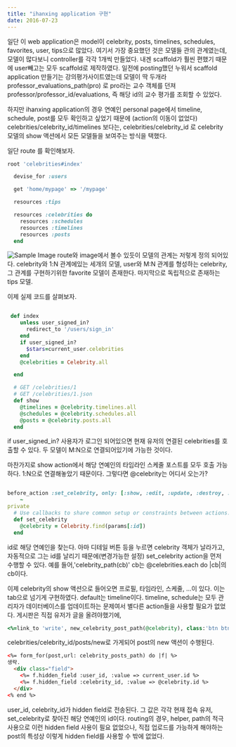 ```yaml
---
title: "ihanxing application 구현"
date: 2016-07-23
---
```

일단 이 web application은 model이 celebrity, posts, timelines, schedules, favorites, user, tips으로 많았다. 여기서 가장 중요했던 것은 모델들 관의 관계였는데, 모델이 많다보니 controller를 각각 1개씩 만들었다. 내겐 scaffold가 훨씬 편했기 때문에 user빼고는 모두 scaffold로 제작하였다. 일전에 posting했던 누워서 scaffold application 만들기는 강의평가사이트였는데 모델이 딱 두개라 professor_evaluations_path(pro) 로 pro라는 교수 객체를 던져 professor/professor_id/evaluations, 즉 해당 id의 교수 평가를 조회할 수 있었다.

하지만 ihanxing application의 경우 연예인 personal page에서 timeline, schedule, post를 모두 확인하고 싶었기 때문에 (action의 이동이 없었다) celebrities/celebrity_id/timelines 보다는, celebrities/celebrity_id 로 celebrity 모델의 show 액션에서 모든 모델들을 보여주는 방식을 택했다.

일단 route 를 확인해보자.

```ruby
root 'celebrities#index'

  devise_for :users

  get 'home/mypage' => '/mypage'

  resources :tips

  resources :celebrities do
    resources :schedules
    resources :timelines
    resources :posts
  end
```

![Sample Image](/assets/images/1.png)
route와 image에서 볼수 있듯이 모델의 관계는 저렇게 정의 되어있다. celebrity와 1:N 관계에있는 세개의 모델, user와 M:N 관계를 형성하는 celebrity, 그 관계를 구현하기위한 favorite 모델이 존재한다. 마지막으로 독립적으로 존재하는 tips 모델.

이제 실제 코드를 살펴보자.
```ruby

 def index
    unless user_signed_in?
      redirect_to '/users/sign_in'
    end
    if user_signed_in?
      $stars=current_user.celebrities
    end
    @celebrities = Celebrity.all

  end

  # GET /celebrities/1
  # GET /celebrities/1.json
  def show
    @timelines = @celebrity.timelines.all
    @schedules = @celebrity.schedules.all
    @posts = @celebrity.posts.all
  end

```

if user_signed_in? 사용자가 로그인 되어있으면 현재 유저의 연결된 celebrities를 호출할 수 있다. 두 모델이 M:N으로 연결되어있기에 가능한 것이다.

마찬가지로 show action에서 해당 연예인의 타임라인 스케줄 포스트를 모두 호출 가능하다. 1:N으로 연결해놓았기 때문이다. 그렇다면 @celebrity는 어디서 오는가?
```ruby

before_action :set_celebrity, only: [:show, :edit, :update, :destroy, :goods]
    ~
private
  # Use callbacks to share common setup or constraints between actions.
  def set_celebrity
    @celebrity = Celebrity.find(params[:id])
  end
```

id로 해당 연예인을 찾는다. 아마 디테일 버튼 등을 누르면 celebrity 객체가 날라가고, 자동적으로 그는 id를 날리기 때문에(변경가능한 설정) set_celebrity action을 먼저 수행할 수 있다.
예를 들어,'celebrity_path(cb)' cb는 @celebrities.each do |cb|의 cb이다.

이제 celebrity의 show 액션으로 들어오면 프로필, 타임라인, 스케줄, ...이 있다. 이는 tab으로 넘기게 구현하였다. default는 timeline이다.
timeline, schedule는 모두 관리자가 데이터베이스를 업데이트하는 문제여서 별다른 action들을 사용할 필요가 없었다. 게시판은 직접 유저가 글을 올려야했기에,

```ruby
<%=link_to 'write', new_celebrity_post_path(@celebrity), class:'btn btn-success text-uppercase waves' %>
```
celebrities/celebrity_id/posts/new로 가게되어 post의 new 액션이 수행된다.

```html
<%= form_for(post,url: celebrity_posts_path) do |f| %>
생략.
  <div class="field">
    <%= f.hidden_field :user_id, :value => current_user.id %>
    <%= f.hidden_field :celebrity_id, :value => @celebrity.id %>
  </div>
<% end %>
```
user_id, celebrity_id가 hidden field로 전송된다. 그 값은 각각 현재 접속 유저, set_celebrity로 찾아진 해당 연예인의 id이다.
routing의 경우, helper, path의 적극 사용으로 이런 hidden field 사용이 필요 없었으나, 직접 업로드를 가능하게 해야하는 post의 특성상 이렇게 hidden field를 사용할 수 밖에 없었다.



